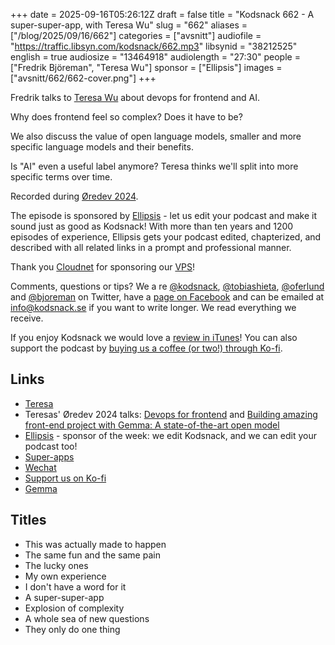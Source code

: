 +++
date = 2025-09-16T05:26:12Z
draft = false
title = "Kodsnack 662 - A super-super-app, with Teresa Wu"
slug = "662"
aliases = ["/blog/2025/09/16/662"]
categories = ["avsnitt"]
audiofile = "https://traffic.libsyn.com/kodsnack/662.mp3"
libsynid = "38212525"
english = true
audiosize = "13464918"
audiolength = "27:30"
people = ["Fredrik Björeman", "Teresa Wu"]
sponsor = ["Ellipsis"]
images = ["avsnitt/662/662-cover.png"]
+++

Fredrik talks to [Teresa Wu](https://sessionize.com/teresa-wu/) about devops for frontend and AI.

Why does frontend feel so complex? Does it have to be?

We also discuss the value of open language models, smaller and more specific language models and their benefits.

Is "AI" even a useful label anymore? Teresa thinks we'll split into more specific terms over time.

Recorded during [Øredev 2024](https://archive.oredev.org/2024/#/).

The episode is sponsored by [Ellipsis](http://www.ellipsis.se) - let us edit your podcast and make it sound just as good as Kodsnack! With more than ten years and 1200 episodes of experience, Ellipsis gets your podcast edited, chapterized, and described with all related links in a prompt and professional manner.

Thank you [Cloudnet](http://www.cloudnet.se) for sponsoring our [VPS](http://en.wikipedia.org/wiki/Virtual_private_server)!

Comments, questions or tips? We a	re [@kodsnack](https://www.twitter.com/kodsnack), [@tobiashieta](https://www.twitter.com/tobiashieta), [@oferlund](https://twitter.com/oferlund) and [@bjoreman](https://www.twitter.com/bjoreman) on Twitter, have a [page on Facebook](https://www.facebook.com/kodsnack) and can be emailed at [info@kodsnack.se](mailto:info@kodsnack.se) if you want to write longer. We read everything we receive.

If you enjoy Kodsnack we would love a [review in iTunes](http://itunes.apple.com/se/podcast/kodsnack/id561631498?l=en)! You can also support the podcast by <a href="https://ko-fi.com/kodsnack" rel="payment">buying us a coffee (or two!) through Ko-fi</a>.

## Links ##
* [Teresa](https://sessionize.com/teresa-wu/)
* Teresas' Øredev 2024 talks: [Devops for frontend](https://www.youtube.com/watch?v=WQTaSC-nIcw&list=PLOUKmSqExtAFpg3krEd6CXr3uIyUgP97b&index=103) and [Building amazing front-end project with Gemma: A state-of-the-art open model](https://www.youtube.com/watch?v=dFywHp7YRYI&list=PLOUKmSqExtAFpg3krEd6CXr3uIyUgP97b&index=49)
* [Ellipsis](http://www.ellipsis.se) - sponsor of the week: we edit Kodsnack, and we can edit your podcast too!
* [Super-apps](https://en.wikipedia.org/wiki/Super-app)
* [Wechat](https://en.wikipedia.org/wiki/WeChat)
* [Support us on Ko-fi](https://ko-fi.com/kodsnack)
* [Gemma](https://en.wikipedia.org/wiki/Gemma_%28language_model%29)

## Titles ##
* This was actually made to happen
* The same fun and the same pain
* The lucky ones
* My own experience
* I don't have a word for it
* A super-super-app
* Explosion of complexity
* A whole sea of new questions
* They only do one thing